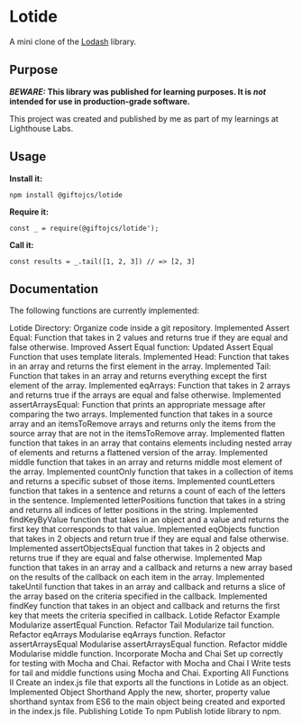 # Lotide

A mini clone of the [Lodash](https://lodash.com) library.

## Purpose

**_BEWARE:_ This library was published for learning purposes. It is _not_ intended for use in production-grade software.**

This project was created and published by me as part of my learnings at Lighthouse Labs. 

## Usage

**Install it:**

`npm install @giftojcs/lotide`

**Require it:**

`const _ = require(@giftojcs/lotide');`

**Call it:**

`const results = _.tail([1, 2, 3]) // => [2, 3]`

## Documentation

The following functions are currently implemented:
	
Lotide Directory:  Organize code inside a git repository.
Implemented Assert Equal: Function that takes in 2 values and  returns true if they are equal and false otherwise.
Improved Assert Equal function: Updated Assert Equal Function that uses template literals.
Implemented Head: Function that takes in an array and returns the first element in the array.
Implemented Tail: Function that takes in an array and returns everything except the first element of the array.
Implemented eqArrays: Function that takes in 2 arrays and returns true if the arrays are equal and false otherwise.
Implemented assertArraysEqual: Function that prints an appropriate message after comparing the two arrays.
Implemented function that takes in a source array and an itemsToRemove arrays and returns only the items from the source array that are not in the itemsToRemove array.
Implemented flatten function that takes in an array that contains elements including nested array of elements and returns a flattened version of the array.
Implemented middle function that takes in an array and returns middle most element of the array.
Implemented countOnly function that takes in a collection of items and returns a specific subset of those items.
Implemented countLetters function that takes in a sentence and returns a count of each of the letters in the sentence.
Implemented letterPositions function that takes in a string and returns all indices of letter positions in the string.
Implemented findKeyByValue function that takes in an object and a value and returns the first key that corresponds to that value.
Implemented eqObjects function that takes in 2 objects and return true if they are equal and false otherwise.
Implemented assertObjectsEqual  function that takes in 2 objects and returns true if they are equal and false otherwise.
Implemented Map function that takes in an array and a callback and returns a new array based on the results of the callback on each item in the array.
Implemented takeUntil function that takes in an array and callback and returns a slice of the array based on the criteria specified in the callback.
Implemented findKey function that takes in an object and callback and returns the first key that meets the criteria specified in callback.
Lotide Refactor Example Modularize assertEqual Function.
Refactor Tail Modularize tail function.
Refactor eqArrays Modularise eqArrays function.
Refactor assertArraysEqual  Modularise assertArraysEqual function.
Refactor middle Modularise middle function.
Incorporate Mocha and Chai  Set up correctly for testing with Mocha and Chai.
Refactor with Mocha and Chai I  Write tests for tail and middle functions using Mocha and Chai.
Exporting All Functions II  Create an index.js file that exports all the functions in Lotide as an object.
Implemented Object Shorthand  Apply the new, shorter, property value shorthand syntax from ES6 to the main object being created and exported in the index.js file.
Publishing Lotide To npm  Publish lotide library to npm.

